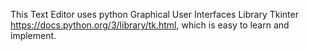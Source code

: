This Text Editor uses python Graphical User Interfaces Library Tkinter https://docs.python.org/3/library/tk.html, which is easy to learn and implement.

